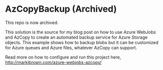 # AzCopyBackup (Archived)

This repo is now archived.

This solution is the source for my blog post on how to use Azure WebJobs and AzCopy to create an 
automated backup service for Azure Storage objects. This example shows how to backup blobs but it 
can be customized for Azure queues and Azure files, whatever AzCopy can support.

Read more on how to configure and run this project here, http://markjbrown.com/azure-webjobs-azcopy/
